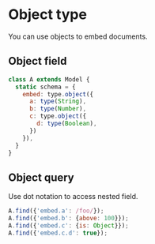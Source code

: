 Object type
===

You can use objects to embed documents.

## Object field

```js
class A extends Model {
  static schema = {
    embed: type.object({
      a: type(String),
      b: type(Number),
      c: type.object({
        d: type(Boolean),
      })
    }),
  }
}
```

## Object query

Use dot notation to access nested field.

```javascript
A.find({'embed.a': /foo/});
A.find({'embed.b': {above: 100}});
A.find({'embed.c': {is: Object}});
A.find({'embed.c.d': true});
```
